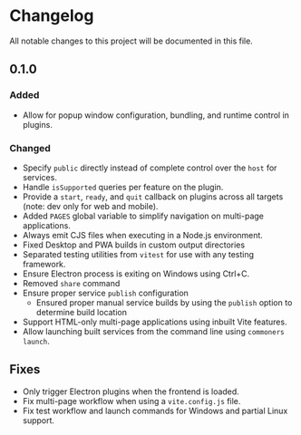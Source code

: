 # Changelog

All notable changes to this project will be documented in this file.

## 0.1.0
### Added
- Allow for popup window configuration, bundling, and runtime control in plugins.

### Changed
- Specify `public` directly instead of complete control over the `host` for services.
- Handle `isSupported` queries per feature on the plugin. 
- Provide a `start`, `ready`, and `quit` callback on plugins across all targets (note: dev only for web and mobile).
- Added `PAGES` global variable to simplify navigation on multi-page applications.
- Always emit CJS files when executing in a Node.js environment.
- Fixed Desktop and PWA builds in custom output directories
- Separated testing utilities from `vitest` for use with any testing framework.
- Ensure Electron process is exiting on Windows using Ctrl+C.
- Removed `share` command
- Ensure proper service `publish` configuration
    - Ensured proper manual service builds by using the `publish` option to determine build location
- Support HTML-only multi-page applications using inbuilt Vite features.
- Allow launching built services from the command line using `commoners launch`.

## Fixes
- Only trigger Electron plugins when the frontend is loaded. 
- Fix multi-page workflow when using a `vite.config.js` file.
- Fix test workflow and launch commands for Windows and partial Linux support.

